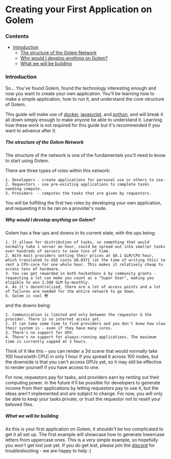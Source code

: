 # Creating your First Application on Golem

### Contents

- [Introduction](#introduction)
  - [The structure of the Golem Network](#the-structure-of-the-golem-network)
  - [Why would I develop anything on Golem?](#why-would-i-develop-anything-on-golem)
  - [What we will be building](#what-we-will-be-building)

### Introduction
So... You've found Golem, found the technology interesting enough and now you want to create your own application. You'll be learning how to make a simple application, how to run it, and understand the core-structure of Golem.

This guide will make use of [docker](https://www.docker.com/), [javascript](https://www.javascript.com/), and [python](https://www.python.org/), and will break it all down simply enough to make anyone be able to understand it. Learning how these work is not required for this guide but it's recommended if you want to advance after it.

##### The structure of the Golem Network
The structure of the network is one of the fundamentals you'll need to know to start using Golem. 

There are three types of roles within this network:
```
1. Developers - create applications for personal use or others to use.
2. Requestors - use pre-existing applications to complete tasks needing compute.
3. Providers  - computes the tasks that are given by requestors.
```
You will be fulfilling the first two roles by developing your own application, and requesting it to be ran on a provider's node.

##### Why would I develop anything on Golem?

Golem has a few ups and downs in its current state, with the ups being:
```
1. It allows for distribution of tasks, so something that would normally take 1 server an hour, could be spread out into smaller tasks over hundreds of servers to save tons of time.
2. With most providers setting their prices at $0.1 GLM/CPU hour, which translated to USD costs $0.0371 (at the time of writing this) to rent a CPU-core for one whole hour. This makes it relatively cheap to access tons of hardware.
3. You can get rewarded in both hackathons & by community grants - requesting a lot can make you count as a "Super User", making you eligible to win 2,500 GLM by-monthly.
4. As it's decentralized, there are a lot of access points and a lot of failures are needed for the entire network to go down.
5. Golem is cool 😎
```
and the downs being:
```
1. Communication is limited and only between the requestor & the provider. There is no internet access yet.
2. It can take some time to find providers and you don't know how slow their system is - even if they have many cores.
3. There's no support for GPU.
4. There's no support for always-running applications. The maximum time is currently capped at 3 hours.
```
Think of it like this - you can render a 3d scene that would normally take 100 hours(with CPU) in only 1 hour if you spread it across 100 nodes, but the downside is that you can't access GPUs yet, so it may still be effective to render yourself if you have access to one.

For now, requestors pay for tasks, and providers earn by renting out their computing power. In the future it'll be possible for developers to generate income from their applications by letting requestors pay to use it, but the ideas aren't implemented and are subject to change. For now, you will only be able to keep your tasks private, or trust the requestor not to resell your beloved files.

##### What we will be building
As this is your first application on Golem, it shouldn't be too complicated to get it all set up. The first example will showcase how to generate lowercase letters from uppercase ones. This is a very simple example, so hopefully you won't get lost just yet. If you do get lost, please join the [discord](https://chat.golem.network) for troubleshooting - we are happy to help :)
